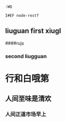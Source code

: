 	:WQ
	
	I#EF node-restf
## liuguan  first xiugI
####rujs
### second liugguan
# 行和白哦第
## 人间至味是清欢
### 人间正道市场早上